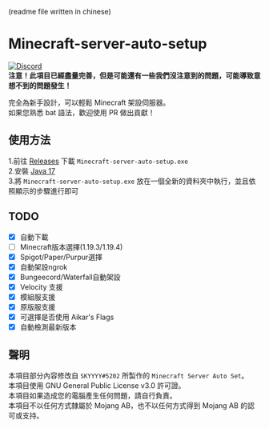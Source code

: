(readme file written in chinese)
# Minecraft-server-auto-setup
[![Discord](https://img.shields.io/discord/891325967203729472?color=5865F2&label=discord&style=for-the-badge)](https://discord.gg/uQ4UXANnP2)  
**注意！此項目已經盡量完善，但是可能還有一些我們沒注意到的問題，可能導致意想不到的問題發生！**  

  
   
完全為新手設計，可以輕鬆 Minecraft 架設伺服器。  
如果您熟悉 bat 語法，歡迎使用 PR 做出貢獻！
## 使用方法
1.前往 [Releases](https://github.com/MagicTeaMC/Minecraft-server-auto-setup/releases/) 下載 `Minecraft-server-auto-setup.exe`  
2.安裝 [Java 17](https://github.com/adoptium/temurin17-binaries/releases/download/jdk-17.0.6%2B10/OpenJDK17U-jdk_x64_windows_hotspot_17.0.6_10.msi)  
3.將 `Minecraft-server-auto-setup.exe` 放在一個全新的資料夾中執行，並且依照顯示的步驟進行即可
## TODO
- [x] 自動下載
- [ ] Minecraft版本選擇(1.19.3/1.19.4)
- [x] Spigot/Paper/Purpur選擇
- [x] 自動架設ngrok
- [x] Bungeecord/Waterfall自動架設
- [x] Velocity 支援
- [x] 模組服支援
- [x] 原版服支援
- [x] 可選擇是否使用 Aikar's Flags
- [x] 自動檢測最新版本
## 聲明
本項目部分內容修改自 `SKYYYY#5202` 所製作的 `Minecraft Server Auto Set`。  
本項目使用 GNU General Public License v3.0 許可證。  
本項目如果造成您的電腦產生任何問題，請自行負責。  
本項目不以任何方式隸屬於 Mojang AB，也不以任何方式得到 Mojang AB 的認可或支持。
